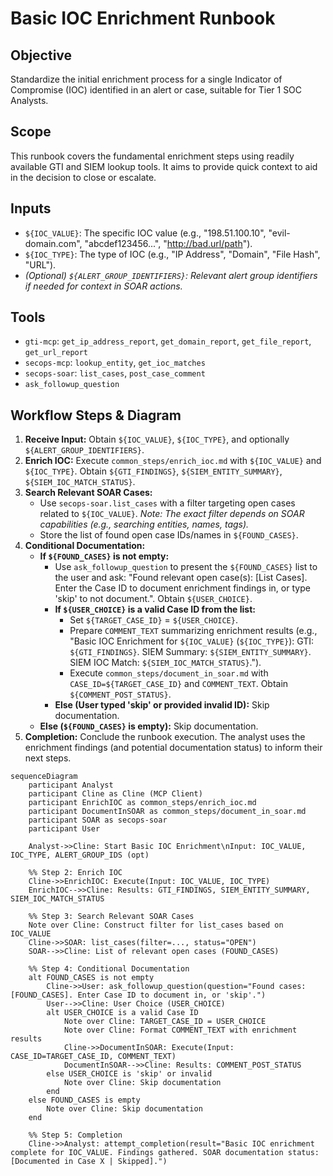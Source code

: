 # Basic IOC Enrichment Runbook

## Objective

Standardize the initial enrichment process for a single Indicator of Compromise (IOC) identified in an alert or case, suitable for Tier 1 SOC Analysts.

## Scope

This runbook covers the fundamental enrichment steps using readily available GTI and SIEM lookup tools. It aims to provide quick context to aid in the decision to close or escalate.

## Inputs

*   `${IOC_VALUE}`: The specific IOC value (e.g., "198.51.100.10", "evil-domain.com", "abcdef123456...", "http://bad.url/path").
*   `${IOC_TYPE}`: The type of IOC (e.g., "IP Address", "Domain", "File Hash", "URL").
*   *(Optional) `${ALERT_GROUP_IDENTIFIERS}`: Relevant alert group identifiers if needed for context in SOAR actions.*

## Tools

*   `gti-mcp`: `get_ip_address_report`, `get_domain_report`, `get_file_report`, `get_url_report`
*   `secops-mcp`: `lookup_entity`, `get_ioc_matches`
*   `secops-soar`: `list_cases`, `post_case_comment`
*   `ask_followup_question`

## Workflow Steps & Diagram

1.  **Receive Input:** Obtain `${IOC_VALUE}`, `${IOC_TYPE}`, and optionally `${ALERT_GROUP_IDENTIFIERS}`.
2.  **Enrich IOC:** Execute `common_steps/enrich_ioc.md` with `${IOC_VALUE}` and `${IOC_TYPE}`. Obtain `${GTI_FINDINGS}`, `${SIEM_ENTITY_SUMMARY}`, `${SIEM_IOC_MATCH_STATUS}`.
3.  **Search Relevant SOAR Cases:**
    *   Use `secops-soar.list_cases` with a filter targeting open cases related to `${IOC_VALUE}`. *Note: The exact filter depends on SOAR capabilities (e.g., searching entities, names, tags).*
    *   Store the list of found open case IDs/names in `${FOUND_CASES}`.
4.  **Conditional Documentation:**
    *   **If `${FOUND_CASES}` is not empty:**
        *   Use `ask_followup_question` to present the `${FOUND_CASES}` list to the user and ask: "Found relevant open case(s): [List Cases]. Enter the Case ID to document enrichment findings in, or type 'skip' to not document.". Obtain `${USER_CHOICE}`.
        *   **If `${USER_CHOICE}` is a valid Case ID from the list:**
            *   Set `${TARGET_CASE_ID}` = `${USER_CHOICE}`.
            *   Prepare `COMMENT_TEXT` summarizing enrichment results (e.g., "Basic IOC Enrichment for `${IOC_VALUE}` (`${IOC_TYPE}`): GTI: `${GTI_FINDINGS}`. SIEM Summary: `${SIEM_ENTITY_SUMMARY}`. SIEM IOC Match: `${SIEM_IOC_MATCH_STATUS}`.").
            *   Execute `common_steps/document_in_soar.md` with `CASE_ID=${TARGET_CASE_ID}` and `COMMENT_TEXT`. Obtain `${COMMENT_POST_STATUS}`.
        *   **Else (User typed 'skip' or provided invalid ID):** Skip documentation.
    *   **Else (`${FOUND_CASES}` is empty):** Skip documentation.
5.  **Completion:** Conclude the runbook execution. The analyst uses the enrichment findings (and potential documentation status) to inform their next steps.

```{mermaid}
sequenceDiagram
    participant Analyst
    participant Cline as Cline (MCP Client)
    participant EnrichIOC as common_steps/enrich_ioc.md
    participant DocumentInSOAR as common_steps/document_in_soar.md
    participant SOAR as secops-soar
    participant User

    Analyst->>Cline: Start Basic IOC Enrichment\nInput: IOC_VALUE, IOC_TYPE, ALERT_GROUP_IDS (opt)

    %% Step 2: Enrich IOC
    Cline->>EnrichIOC: Execute(Input: IOC_VALUE, IOC_TYPE)
    EnrichIOC-->>Cline: Results: GTI_FINDINGS, SIEM_ENTITY_SUMMARY, SIEM_IOC_MATCH_STATUS

    %% Step 3: Search Relevant SOAR Cases
    Note over Cline: Construct filter for list_cases based on IOC_VALUE
    Cline->>SOAR: list_cases(filter=..., status="OPEN")
    SOAR-->>Cline: List of relevant open cases (FOUND_CASES)

    %% Step 4: Conditional Documentation
    alt FOUND_CASES is not empty
        Cline->>User: ask_followup_question(question="Found cases: [FOUND_CASES]. Enter Case ID to document in, or 'skip'.")
        User-->>Cline: User Choice (USER_CHOICE)
        alt USER_CHOICE is a valid Case ID
            Note over Cline: TARGET_CASE_ID = USER_CHOICE
            Note over Cline: Format COMMENT_TEXT with enrichment results
            Cline->>DocumentInSOAR: Execute(Input: CASE_ID=TARGET_CASE_ID, COMMENT_TEXT)
            DocumentInSOAR-->>Cline: Results: COMMENT_POST_STATUS
        else USER_CHOICE is 'skip' or invalid
            Note over Cline: Skip documentation
        end
    else FOUND_CASES is empty
        Note over Cline: Skip documentation
    end

    %% Step 5: Completion
    Cline->>Analyst: attempt_completion(result="Basic IOC enrichment complete for IOC_VALUE. Findings gathered. SOAR documentation status: [Documented in Case X | Skipped].")
